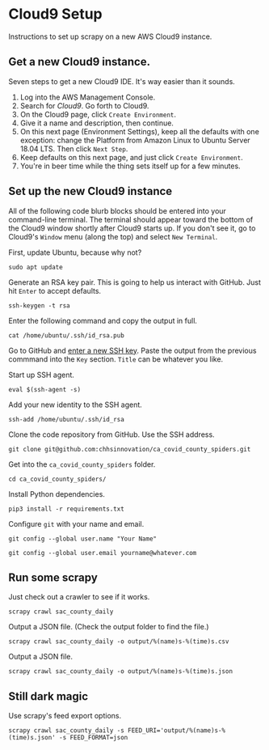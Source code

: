 # Cloud9 Setup

Instructions to set up scrapy on a new AWS Cloud9 instance.

## Get a new Cloud9 instance.

Seven steps to get a new Cloud9 IDE. It's way easier than it sounds.

1. Log into the AWS Management Console.
2. Search for *Cloud9*. Go forth to Cloud9.
3. On the Cloud9 page, click `Create Environment`.
4. Give it a name and description, then continue.
5. On this next page (Environment Settings), keep all the defaults with one exception: change the Platform from Amazon Linux to Ubuntu Server 18.04 LTS. Then click `Next Step`.
6. Keep defaults on this next page, and just click `Create Environment`.
7. You're in beer time while the thing sets itself up for a few minutes.

## Set up the new Cloud9 instance

All of the following code blurb blocks should be entered into your command-line terminal. The terminal should appear toward the bottom of the Cloud9 window shortly after Cloud9 starts up. If you don't see it, go to Cloud9's `Window` menu (along the top) and select `New Terminal`.

First, update Ubuntu, because why not?

`sudo apt update`

Generate an RSA key pair. This is going to help us interact with GitHub. Just hit `Enter` to accept defaults.

`ssh-keygen -t rsa`

Enter the following command and copy the output in full.

`cat /home/ubuntu/.ssh/id_rsa.pub`

Go to GitHub and [enter a new SSH key](https://github.com/settings/keys). Paste the output from the previous commmand into the `Key` section. `Title` can be whatever you like.

Start up SSH agent.

`eval $(ssh-agent -s)`

Add your new identity to the SSH agent.

`ssh-add /home/ubuntu/.ssh/id_rsa`

Clone the code repository from GitHub. Use the SSH address.

`git clone git@github.com:chhsinnovation/ca_covid_county_spiders.git`

Get into the `ca_covid_county_spiders` folder.

`cd ca_covid_county_spiders/`

Install Python dependencies.

`pip3 install -r requirements.txt`

Configure `git` with your name and email.

`git config --global user.name "Your Name"`     

`git config --global user.email yourname@whatever.com`

## Run some scrapy

Just check out a crawler to see if it works.

`scrapy crawl sac_county_daily`

Output a JSON file. (Check the output folder to find the file.)

`scrapy crawl sac_county_daily -o output/%(name)s-%(time)s.csv`

Output a JSON file.

`scrapy crawl sac_county_daily -o output/%(name)s-%(time)s.json`

## Still dark magic

Use scrapy's feed export options.

`scrapy crawl sac_county_daily -s FEED_URI='output/%(name)s-%(time)s.json' -s FEED_FORMAT=json`